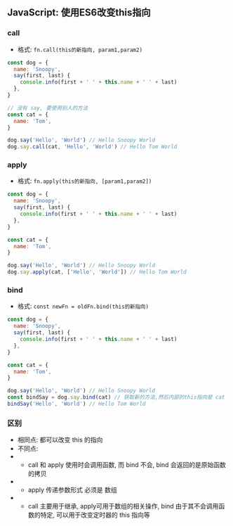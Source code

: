 ## JavaScript: 使用ES6改变this指向


### call
- 格式: `fn.call(this的新指向, param1,param2)`
```js
const dog = {
  name: 'Snoopy',
  say(first, last) {
    console.info(first + ' ' + this.name + ' ' + last)
  },
}

// 没有 say, 要使用别人的方法
const cat = {
  name: 'Tom',
}

dog.say('Hello', 'World') // Hello Snoopy World
dog.say.call(cat, 'Hello', 'World') // Hello Tom World

```

### apply
- 格式: `fn.apply(this的新指向, [param1,param2])`

```js
const dog = {
  name: 'Snoopy',
  say(first, last) {
    console.info(first + ' ' + this.name + ' ' + last)
  },
}

const cat = {
  name: 'Tom',
}

dog.say('Hello', 'World') // Hello Snoopy World
dog.say.apply(cat, ['Hello', 'World']) // Hello Tom World
```

### bind
- 格式: `const newFn = oldFn.bind(this的新指向)`
```js
const dog = {
  name: 'Snoopy',
  say(first, last) {
    console.info(first + ' ' + this.name + ' ' + last)
  },
}

const cat = {
  name: 'Tom',
}

dog.say('Hello', 'World') // Hello Snoopy World
const bindSay = dog.say.bind(cat) // 获取新的方法,然后内部的this指向是 cat
bindSay('Hello', 'World') // Hello Tom World
```

### 区别
- 相同点: 都可以改变 this 的指向
- 不同点:
- - call 和 apply 使用时会调用函数, 而 bind 不会, bind 会返回的是原始函数的拷贝
- - apply 传递参数形式 必须是 数组
- - call 主要用于继承, apply可用于数组的相关操作, bind 由于其不会调用函数的特定, 可以用于改变定时器的 this 指向等